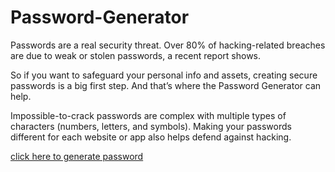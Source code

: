 # Password-Generator

Passwords are a real security threat. Over 80% of hacking-related breaches are due to 
weak or stolen passwords, a recent report shows. 


So if you want to safeguard your personal info and assets, creating secure passwords is a big first step. And that’s where the
Password Generator can help.


Impossible-to-crack passwords are complex with multiple types of characters (numbers, letters, and symbols).
Making your passwords different for each website or app also helps defend against hacking.

<a href="https://manoharys.github.io/Password-Generator/" > click here to generate password</a>
